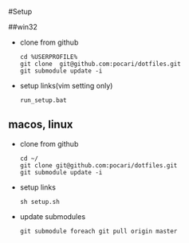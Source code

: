 #Setup

##win32

- clone from github

  ```
  cd %USERPROFILE%
  git clone  git@github.com:pocari/dotfiles.git
  git submodule update -i
  ```
  
- setup links(vim setting only)

  ```
  run_setup.bat
  ```

## macos, linux
- clone from github
  
  ```
  cd ~/
  git clone git@github.com:pocari/dotfiles.git
  git submodule update -i
  ```
  
- setup links

  ```
  sh setup.sh
  ```

- update submodules

  ```
  git submodule foreach git pull origin master
  ```

